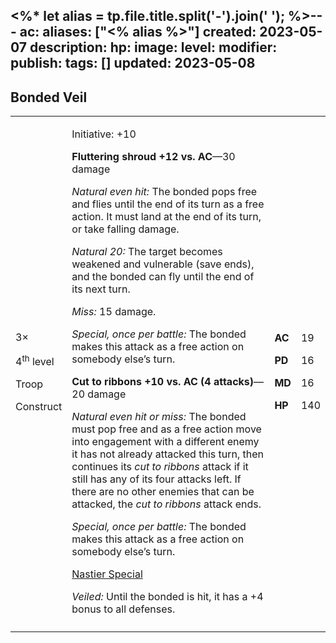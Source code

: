 <%* let alias = tp.file.title.split('-').join(' '); %>---
ac: 
aliases: ["<% alias %>"]
created: 2023-05-07
description: 
hp: 
image: 
level: 
modifier: 
publish: 
tags: []
updated: 2023-05-08
---

## Bonded Veil

<table>
<colgroup>
<col style="width: 15%" />
<col style="width: 71%" />
<col style="width: 5%" />
<col style="width: 6%" />
</colgroup>
<tbody>
<tr class="odd">
<td><p>3×</p>
<p>4<sup>th</sup> level</p>
<p>Troop</p>
<p>Construct</p></td>
<td><p>Initiative: +10</p>
<p><strong>Fluttering shroud +12 vs. AC</strong>—30 damage</p>
<p><em>Natural even hit:</em> The bonded pops free and flies until the
end of its turn as a free action. It must land at the end of its turn,
or take falling damage.</p>
<p><em>Natural 20:</em> The target becomes weakened and vulnerable (save
ends), and the bonded can fly until the end of its next turn.</p>
<p><em>Miss:</em> 15 damage.</p>
<p><em>Special, once per battle:</em> The bonded makes this attack as a
free action on somebody else’s turn.</p>
<p><strong>Cut to ribbons +10 vs. AC (4 attacks)</strong>—20 damage</p>
<p><em>Natural even hit or miss:</em> The bonded must pop free and as a
free action move into engagement with a different enemy it has not
already attacked this turn, then continues its <em>cut to ribbons</em>
attack if it still has any of its four attacks left. If there are no
other enemies that can be attacked, the <em>cut to ribbons</em> attack
ends.</p>
<p><em>Special, once per battle:</em> The bonded makes this attack as a
free action on somebody else’s turn.</p>
<p><u>Nastier Special</u></p>
<p><em>Veiled:</em> Until the bonded is hit, it has a +4 bonus to all
defenses.</p></td>
<td><p><strong>AC</strong></p>
<p><strong>PD</strong></p>
<p><strong>MD</strong></p>
<p><strong>HP</strong></p></td>
<td><p>19</p>
<p>16</p>
<p>16</p>
<p>140</p></td>
</tr>
<tr class="even">
<td></td>
<td></td>
<td></td>
<td></td>
</tr>
</tbody>
</table>
